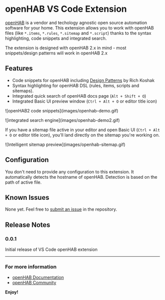 # openHAB VS Code Extension

[openHAB](http://www.openhab.org) is a vendor and techology agnostic open source automation software for your home. This extension allows you to work with openHAB files (like `*.items`, `*.rules`, `*.sitemap` and `*.script`) thanks to the syntax highlighting, code snippets and integrated search.

The extension is designed with openHAB 2.x in mind - most snippets/design patterns will work in openHAB 2.x

## Features

* Code snippets for openHAB including [Design Patterns](https://community.openhab.org/tags/designpattern) by Rich Koshak
* Syntax highlighting for openHAB DSL (rules, items, scripts and sitemaps).
* Integrated quick search of openHAB docs page (`Alt + Shift + O`)
* Integrated Basic UI preview window (`Ctrl + Alt + O` or editor title icon)

\!\[openHAB2 code snippets\]\(images/openhab-demo.gif\)

\!\[integrated search engine\]\(images/openhab-demo2.gif\)

If you have a sitemap file active in your editor and open Basic UI (`Ctrl + Alt + O` or editor title icon), you'll land directly on the sitemap you're working on.

\!\[Intelligent sitemap preview\]\(images/openhab-sitemap.gif\)

## Configuration

You don't need to provide any configuration to this extension. 
It automatically detects the hostname of openHAB. Detection is based on the path of active file.

## Known Issues

None yet. Feel free to [submit an issue](https://github.com/openhab/openhab-vscode/issues) in the repository.

## Release Notes

### 0.0.1

Initial release of VS Code openHAB extension

-----

### For more information

* [openHAB Documentation](http://docs.openhab.org)
* [openHAB Community](https://community.openhab.org/)

**Enjoy!**